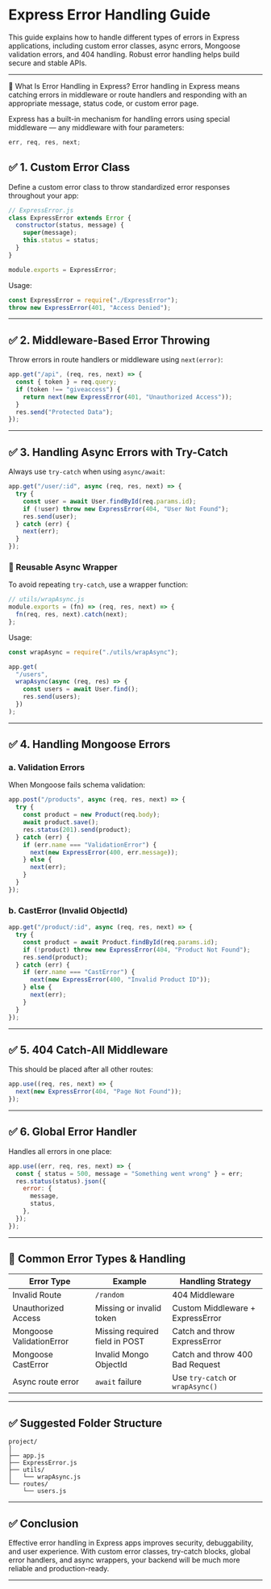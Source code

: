 # Express Error Handling Guide

This guide explains how to handle different types of errors in Express applications, including custom error classes, async errors, Mongoose validation errors, and 404 handling. Robust error handling helps build secure and stable APIs.

---

🧩 What Is Error Handling in Express?
Error handling in Express means catching errors in middleware or route handlers and responding with an appropriate message, status code, or custom error page.

Express has a built-in mechanism for handling errors using special middleware — any middleware with four parameters:

```js
err, req, res, next;
```

## ✅ 1. Custom Error Class

Define a custom error class to throw standardized error responses throughout your app:

```js
// ExpressError.js
class ExpressError extends Error {
  constructor(status, message) {
    super(message);
    this.status = status;
  }
}

module.exports = ExpressError;
```

Usage:

```js
const ExpressError = require("./ExpressError");
throw new ExpressError(401, "Access Denied");
```

---

## ✅ 2. Middleware-Based Error Throwing

Throw errors in route handlers or middleware using `next(error)`:

```js
app.get("/api", (req, res, next) => {
  const { token } = req.query;
  if (token !== "giveaccess") {
    return next(new ExpressError(401, "Unauthorized Access"));
  }
  res.send("Protected Data");
});
```

---

## ✅ 3. Handling Async Errors with Try-Catch

Always use `try-catch` when using `async/await`:

```js
app.get("/user/:id", async (req, res, next) => {
  try {
    const user = await User.findById(req.params.id);
    if (!user) throw new ExpressError(404, "User Not Found");
    res.send(user);
  } catch (err) {
    next(err);
  }
});
```

### 🔁 Reusable Async Wrapper

To avoid repeating `try-catch`, use a wrapper function:

```js
// utils/wrapAsync.js
module.exports = (fn) => (req, res, next) => {
  fn(req, res, next).catch(next);
};
```

Usage:

```js
const wrapAsync = require("./utils/wrapAsync");

app.get(
  "/users",
  wrapAsync(async (req, res) => {
    const users = await User.find();
    res.send(users);
  })
);
```

---

## ✅ 4. Handling Mongoose Errors

### a. Validation Errors

When Mongoose fails schema validation:

```js
app.post("/products", async (req, res, next) => {
  try {
    const product = new Product(req.body);
    await product.save();
    res.status(201).send(product);
  } catch (err) {
    if (err.name === "ValidationError") {
      next(new ExpressError(400, err.message));
    } else {
      next(err);
    }
  }
});
```

### b. CastError (Invalid ObjectId)

```js
app.get("/product/:id", async (req, res, next) => {
  try {
    const product = await Product.findById(req.params.id);
    if (!product) throw new ExpressError(404, "Product Not Found");
    res.send(product);
  } catch (err) {
    if (err.name === "CastError") {
      next(new ExpressError(400, "Invalid Product ID"));
    } else {
      next(err);
    }
  }
});
```

---

## ✅ 5. 404 Catch-All Middleware

This should be placed after all other routes:

```js
app.use((req, res, next) => {
  next(new ExpressError(404, "Page Not Found"));
});
```

---

## ✅ 6. Global Error Handler

Handles all errors in one place:

```js
app.use((err, req, res, next) => {
  const { status = 500, message = "Something went wrong" } = err;
  res.status(status).json({
    error: {
      message,
      status,
    },
  });
});
```

---

## 🧪 Common Error Types & Handling

| Error Type               | Example                        | Handling Strategy                |
| ------------------------ | ------------------------------ | -------------------------------- |
| Invalid Route            | `/random`                      | 404 Middleware                   |
| Unauthorized Access      | Missing or invalid token       | Custom Middleware + ExpressError |
| Mongoose ValidationError | Missing required field in POST | Catch and throw ExpressError     |
| Mongoose CastError       | Invalid Mongo ObjectId         | Catch and throw 400 Bad Request  |
| Async route error        | `await` failure                | Use `try-catch` or `wrapAsync()` |

---

## ✅ Suggested Folder Structure

```
project/
│
├── app.js
├── ExpressError.js
├── utils/
│   └── wrapAsync.js
└── routes/
    └── users.js
```

---

## ✅ Conclusion

Effective error handling in Express apps improves security, debuggability, and user experience. With custom error classes, try-catch blocks, global error handlers, and async wrappers, your backend will be much more reliable and production-ready.

---
